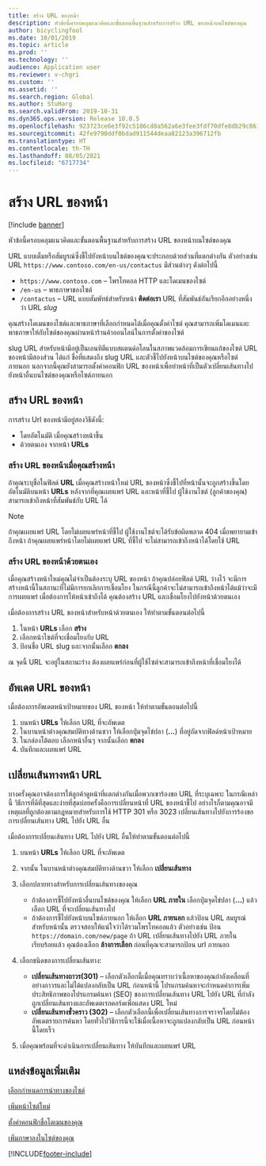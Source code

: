 ```yaml
---
title: สร้าง URL ของหน้า
description: หัวข้อนี้ครอบคลุมแนวคิดและขั้นตอนพื้นฐานสำหรับการสร้าง URL ของหน้าบนไซต์ของคุณ
author: bicyclingfool
ms.date: 10/01/2019
ms.topic: article
ms.prod: ''
ms.technology: ''
audience: Application user
ms.reviewer: v-chgri
ms.custom: ''
ms.assetid: ''
ms.search.region: Global
ms.author: StuHarg
ms.search.validFrom: 2019-10-31
ms.dyn365.ops.version: Release 10.0.5
ms.openlocfilehash: 923723ce6e3f92c5186cd8a562a6e3fee3fdf70dfe8db29c86192cb1db515b1a
ms.sourcegitcommit: 42fe9790ddf0bdad911544deaa82123a396712fb
ms.translationtype: HT
ms.contentlocale: th-TH
ms.lasthandoff: 08/05/2021
ms.locfileid: "6717734"
---
```

# <a name="create-a-page-url"></a>สร้าง URL ของหน้า

[!include [banner](includes/banner.md)]

หัวข้อนี้ครอบคลุมแนวคิดและขั้นตอนพื้นฐานสำหรับการสร้าง URL ของหน้าบนไซต์ของคุณ

URL แบบเต็มหรือสัมบูรณ์ซึ่งชี้ไปยังหน้าบนไซต์ของคุณจะประกอบด้วยส่วนที่แตกต่างกัน ตัวอย่างเช่น URL `https://www.contoso.com/en-us/contactus` มีส่วนต่างๆ ดังต่อไปนี้

- `https://www.contoso.com` – โพรโทคอล HTTP และโดเมนของไซต์
- `/en-us` – พาธภาษาของไซต์
- `/contactus` – URL แบบสัมพัทธ์สำหรับหน้า **ติดต่อเรา** URL ที่สัมพันธ์กันเรียกอีกอย่างหนึ่งว่า URL *slug*

คุณสร้างโดเมนของไซต์และพาธภาษาที่เลือกกำหนดได้เมื่อคุณตั้งค่าไซต์ คุณสามารถเพิ่มโดเมนและพาธภาษาให้กับไซต์ของคุณผ่านหน้าร้านค้าออนไลน์ในการตั้งค่าของไซต์

slug URL สำหรับหน้ามีอยู่เป็นเอนทิตีแบบสแตนด์อโลนในสภาพแวดล้อมการเขียนแก้ของไซต์ URL ของหน้ามีสองส่วน ได้แก่ ชื่อที่แสดงถึง slug URL และตัวชี้ไปยังหน้าบนไซต์ของคุณหรือไซต์ภายนอก นอกจากนี้คุณยังสามารถตั้งค่าคอนฟิก URL ของหน้าเพื่อทำหน้าที่เป็นตัวเปลี่ยนเส้นทางไปยังหน้าอื่นบนไซต์ของคุณหรือไซต์ภายนอก

## <a name="create-a-page-url"></a>สร้าง URL ของหน้า

การสร้าง Url ของหน้ามีอยู่สองวิธีดังนี้:

- โดยอัตโนมัติ เมื่อคุณสร้างหน้าขึ้น
- ด้วยตนเอง จากหน้า **URLs**

### <a name="create-a-page-url-when-you-create-a-page"></a>สร้าง URL ของหน้าเมื่อคุณสร้างหน้า

ถ้าคุณระบุชื่อในฟิลด์ **URL** เมื่อคุณสร้างหน้าใหม่ URL ของหน้าซึ่งชี้ไปที่หน้านั้นจะถูกสร้างขึ้นโดยอัตโนมัติบนหน้า **URLs** หลังจากที่คุณเผยแพร่ URL และหน้าที่ชี้ไป ผู้ใช้งานไซต์ (ลูกค้าของคุณ) สามารถเข้าถึงหน้าที่สัมพันธ์กับ URL ได้

> [!NOTE]
> ถ้าคุณเผยแพร่ URL โดยไม่เผยแพร่หน้าที่ชี้ไป ผู้ใช้งานไซต์จะได้รับข้อผิดพลาด 404 เมื่อพยายามเข้าถึงหน้า ถ้าคุณเผยแพร่หน้าโดยไม่เผยแพร่ URL ที่ชี้ไป จะไม่สามารถเข้าถึงหน้าได้โดยใช้ URL

### <a name="manually-create-a-page-url"></a>สร้าง URL ของหน้าด้วยตนเอง

เมื่อคุณสร้างหน้าใหม่คุณไม่จำเป็นต้องระบุ URL ของหน้า ถ้าคุณปล่อยฟิลด์ URL ว่างไว้ จะมีการสร้างหน้านี้ในสถานะที่ไม่มีการยกเลิกการเชื่อมโยง ในกรณีนี้ลูกค้าจะไม่สามารถเข้าถึงหน้าได้แม้ว่าจะมีการเผยแพร่ เมื่อต้องการให้หน้าเข้าถึงได้ คุณต้องสร้าง URL และเชื่อมโยงไปยังหน้าด้วยตนเอง

เมื่อต้องการสร้าง URL ของหน้าสำหรับหน้าด้วยตนเอง ให้ทำตามขั้นตอนต่อไปนี้

1. ในหน้า **URLs** เลือก **สร้าง**
1. เลือกหน้าไซต์ที่จะเชื่อมโยงกับ URL
1. ป้อนชื่อ URL slug และจากนั้นเลือก **ตกลง**

ณ จุดนี้ URL จะอยู่ในสถานะร่าง ต้องเผยแพร่ก่อนที่ผู้ใช้ไซต์จะสามารถเข้าถึงหน้าที่เชื่อมโยงได้

## <a name="update-a-page-url"></a>อัพเดต URL ของหน้า

เมื่อต้องการอัพเดตหน้าเป้าหมายของ URL ของหน้า ให้ทำตามขั้นตอนต่อไปนี้

1. บนหน้า **URLs** ให้เลือก URL ที่จะอัพเดต
1. ในบานหน้าต่างคุณสมบัติทางด้านขวา ให้เลือกปุ่มจุดไข่ปลา (**...**) ที่อยู่ถัดจากฟิลด์หน้าเป้าหมาย
1. ในกล่องโต้ตอบ เลือกหน้าอื่นๆ จากนั้นเลือก **ตกลง**
1. บันทึกและเผยแพร่ URL

## <a name="redirect-a-page-url"></a>เปลี่ยนเส้นทางหน้า URL

บางครั้งคุณอาจต้องการให้ลูกค้าดูหน้าที่แตกต่างกันเมื่อพวกเขาร้องขอ URL ที่ระบุเฉพาะ ในกรณีเหล่านี้ วิธีการที่ดีที่สุดและง่ายที่สุดบ่อยครั้งคือการเปลี่ยนหน้าที่ URL ของหน้าชี้ไป อย่างไรก็ตามคุณอาจมีเหตุผลที่ถูกต้องตามกฎหมายสำหรับการใช้ HTTP 301 หรือ 3023 เปลี่ยนเส้นทางไปยังการร้องขอการเปลี่ยนเส้นทาง URL ไปยัง URL อื่น

เมื่อต้องการเปลี่ยนเส้นทาง URL ไปยัง URL อื่นให้ทำตามขั้นตอนต่อไปนี้

1. บนหน้า **URLs** ให้เลือก URL ที่จะอัพเดต
1. จากนั้น ในบานหน้าต่างคุณสมบัติทางด้านขวา ให้เลือก **เปลี่ยนเส้นทาง**
1. เลือกปลายทางสำหรับการเปลี่ยนเส้นทางของคุณ

    - ถ้าต้องการชี้ไปยังหน้าอื่นบนไซต์ของคุณ ให้เลือก **URL ภายใน** เลือกปุ่มจุดไข่ปลา (**...**) แล้วเลือก URL ที่จะเปลี่ยนเส้นทางไป
    - ถ้าต้องการชี้ไปยังหน้าบนไซต์ภายนอก ให้เลือก **URL ภายนอก** แล้วป้อน URL สมบูรณ์สำหรับหน้านั้น ตรวจสอบให้แน่ใจว่าได้รวมโพรโทคอลแล้ว ตัวอย่างเช่น ป้อน `https://domain.com/new/page` ถ้า URL เปลี่ยนเส้นทางไปยัง URL ภายในเรียบร้อยแล้ว คุณต้องเลือก **ล้างการเลือก** ก่อนที่คุณจะสามารถป้อน url ภายนอก

1. เลือกชนิดของการเปลี่ยนเส้นทาง:

    - **เปลี่ยนเส้นทางถาวร(301)** – เลือกตัวเลือกนี้เมื่อคุณทราบว่าเนื้อหาของคุณกำลังเคลื่อนที่อย่างถาวรและไม่ได้แปลงกลับเป็น URL ก่อนหน้านี้ โปรแกรมค้นหาจะกำหนดค่าการเพิ่มประสิทธิภาพของโปรแกรมค้นหา (SEO) ของการเปลี่ยนเส้นทาง URL ไปยัง URL ที่กำลังถูกเปลี่ยนเส้นทางและอัพเดตเรกคอร์ดเพื่อแสดง URL ใหม่ 
    - **เปลี่ยนเส้นทางชั่วคราว (302)** – เลือกตัวเลือกนี้เพื่อเปลี่ยนเส้นทางการจราจรโดยไม่ต้องอัพเดตรายการค้นหา โดยทั่วไปวิธีการนี้จะใช้เมื่อเนื้อหาจะถูกแปลงกลับเป็น URL ก่อนหน้านี้โดยเร็ว

1. เมื่อคุณพร้อมที่จะดำเนินการเปลี่ยนเส้นทาง ให้บันทึกและเผยแพร่ URL

## <a name="additional-resources"></a>แหล่งข้อมูลเพิ่มเติม

[เลือกกำหนดการนำทางของไซต์](customize-site-navigation.md)

[เพิ่มหน้าไซต์ใหม่](add-new-page.md)

[ตั้งค่าคอนฟิกชื่อโดเมนของคุณ](configure-your-domain-name.md)

[เพิ่มภาษาลงในไซต์ของคุณ](add-languages-to-site.md)


[!INCLUDE[footer-include](../includes/footer-banner.md)]
